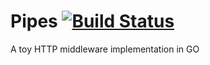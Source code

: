 # Pipes [![Build Status](https://travis-ci.org/v3nom/pipes.svg?branch=master)](https://travis-ci.org/v3nom/pipes)
A toy HTTP middleware implementation in GO
